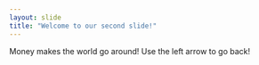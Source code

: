 ```yaml
---
layout: slide
title: "Welcome to our second slide!"
---
```

Money makes the world go around!
Use the left arrow to go back!
